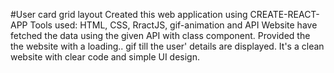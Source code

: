#User card grid layout 
Created this web application using CREATE-REACT-APP 
Tools used:
HTML, CSS, RractJS, gif-animation and API
Website have fetched the data using the given API with class component.
Provided the the website with a loading.. gif till the user' details are displayed.
It's a clean website with clear code and simple UI design.
